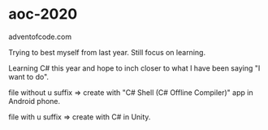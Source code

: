# aoc-2020
adventofcode.com


Trying to best myself from last year. Still focus on learning.


Learning C# this year and hope to inch closer to what I have been saying "I want to do".


file without u suffix => create with "C# Shell (C# Offline Compiler)" app in Android phone.

file with u suffix => create with C# in Unity.
